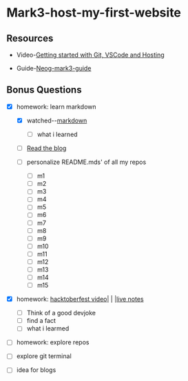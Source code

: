 # Mark3-host-my-first-website

## Resources
* Video-[Getting started with Git, VSCode and Hosting](https://youtu.be/MMEIVh49pS8)

* Guide-[Neog-mark3-guide](https://neog.camp/guide/lesson-two)

## Bonus Questions
* [x] homework: learn markdown

    * [x] watched--[markdown](https://youtu.be/HUBNt18RFbo)
        * [ ] what i learned
            
    * [ ]  [Read the blog](https://silentlad.com/how-to-write-beautiful-and-meaningful-readme.md)
   
    * [ ] personalize README.mds' of all my repos
         * [ ] m1     
         * [ ] m2
         * [ ] m3
         * [ ] m4
         * [ ] m5
         * [ ] m6 
         * [ ] m7
         * [ ] m8
         * [ ] m9
         * [ ] m10
         * [ ] m11
         * [ ] m12
         * [ ] m13
         * [ ] m14
         * [ ] m15
       
* [x] homework: [hacktoberfest video](https://youtu.be/jUxy4WNdc0s)| | |[live notes](https://codepen.io/znck/post/hacktoberfest)
      
    * [ ] Think of a good devjoke
    * [ ] find a fact
    * [ ] what i learmed
      
* [ ] homework: explore repos
* [ ] explore git terminal
* [ ] idea for blogs
